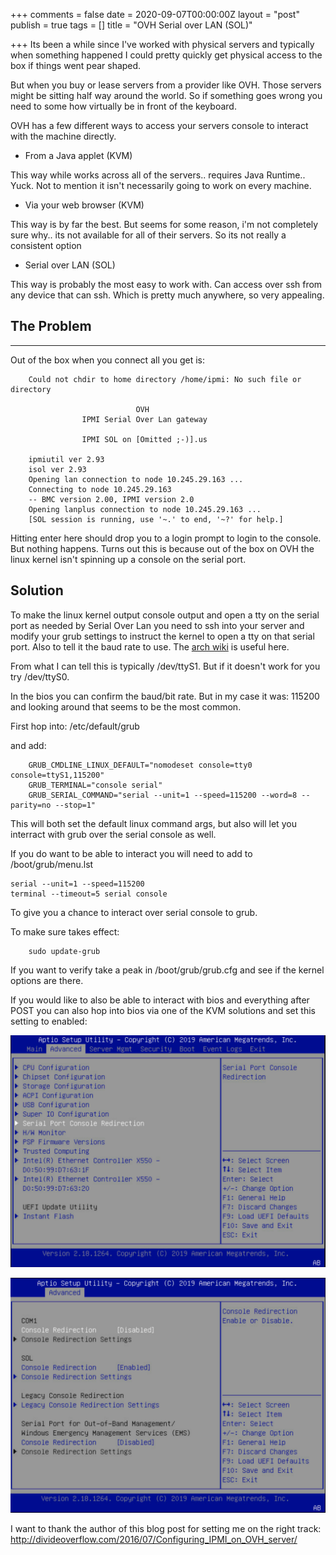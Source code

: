 +++
comments = false
date = 2020-09-07T00:00:00Z
layout = "post"
publish = true
tags = []
title = "OVH Serial over LAN (SOL)"

+++
Its been a while since I've worked with physical servers and typically when something happened I could pretty quickly get physical access to the box if things went pear shaped.

But when you buy or lease servers from a provider like OVH.  Those servers might be sitting half way around the world.  So if something goes wrong you need to some how virtually be in front of the keyboard.

OVH has a few different ways to access your servers console to interact with the machine directly.

* From a Java applet (KVM)

This way while works across all of the servers.. requires Java Runtime.. Yuck.  Not to mention it isn't necessarily going to work on every machine.

* Via your web browser (KVM)

This way is by far the best.  But seems for some reason, i'm not completely sure why.. its not available for all of their servers. So its not really a consistent option

* Serial over LAN (SOL)

This way is probably the most easy to work with.  Can access over ssh from any device that can ssh.  Which is pretty much anywhere, so very appealing.

## The Problem

***

Out of the box when you connect all you get is:

        Could not chdir to home directory /home/ipmi: No such file or directory
        
                                OVH
                    IPMI Serial Over Lan gateway
        
                    IPMI SOL on [Omitted ;-)].us
        
        ipmiutil ver 2.93
        isol ver 2.93
        Opening lan connection to node 10.245.29.163 ...
        Connecting to node 10.245.29.163
        -- BMC version 2.00, IPMI version 2.0
        Opening lanplus connection to node 10.245.29.163 ...
        [SOL session is running, use '~.' to end, '~?' for help.]

Hitting enter here should drop you to a login prompt to login to the console. But nothing happens. Turns out this is because out of the box on OVH the linux kernel isn't spinning up a console on the serial port.

## Solution

To make the linux kernel output console output and open a tty on the serial port as needed by Serial Over Lan you need to ssh into your server and modify your grub settings to instruct the kernel to open a tty on that serial port.  Also to tell it the baud rate to use.  The [arch wiki](https://wiki.archlinux.org/index.php/Working_with_the_serial_console) is useful here.

From what I can tell this is typically /dev/ttyS1.  But if it doesn't work for you try /dev/ttyS0.

In the bios you can confirm the baud/bit rate.  But in my case it was: 115200 and looking around that seems to be the most common.

First hop into: /etc/default/grub

and add:

        GRUB_CMDLINE_LINUX_DEFAULT="nomodeset console=tty0 console=ttyS1,115200"
        GRUB_TERMINAL="console serial"
        GRUB_SERIAL_COMMAND="serial --unit=1 --speed=115200 --word=8 --parity=no --stop=1"

This will both set the default linux command args, but also will let you interract with grub over the serial console as well. 

If you do want to be able to interact you will need to add to /boot/grub/menu.lst

    serial --unit=1 --speed=115200
    terminal --timeout=5 serial console

To give you a chance to interact over serial console to grub.

To make sure takes effect:

        sudo update-grub

If you want to verify take a peak in /boot/grub/grub.cfg and see if the kernel options are there.

If you would like to also be able to interact with bios and everything after POST you can also hop into bios via one of the KVM solutions and set this setting to enabled:

![](/images/2020-09-:day/screen-shot-2020-09-07-at-14-28-07.png)

![](/images/2020-09-:day/screen-shot-2020-09-07-at-14-29-20.png)

I want to thank the author of this blog post for setting me on the right track: http://divideoverflow.com/2016/07/Configuring_IPMI_on_OVH_server/ 